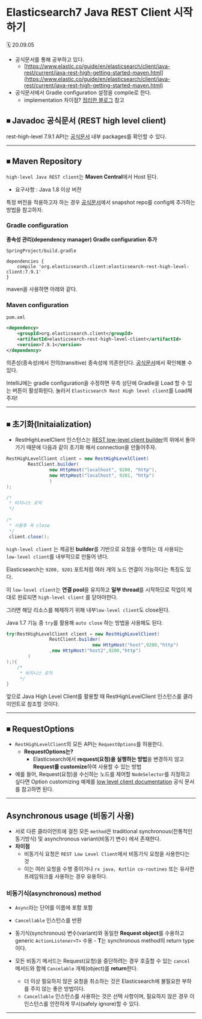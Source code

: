 # Elasticsearch7 Java REST Client 시작하기

🗓 20.09.05

- 공식문서를 통해 공부하고 있다.
    - [https://www.elastic.co/guide/en/elasticsearch/client/java-rest/current/java-rest-high-getting-started-maven.html](https://www.elastic.co/guide/en/elasticsearch/client/java-rest/current/java-rest-high-getting-started-maven.html)
- 공식문서에서 Gradle configuration 설정을 compile로 한다.
    - implementation 차이점? [정리한 블로그](https://hack-jam.tistory.com/13) 참고

## ⏹ Javadoc 공식문서 (REST high level client)

rest-high-level 7.9.1 API는 [공식문서](https://artifacts.elastic.co/javadoc/org/elasticsearch/client/elasticsearch-rest-high-level-client/7.9.1/index.html) 내부 packages를 확인할 수 있다.

---

## ⏹ Maven Repository

`high-level Java REST client`는 **Maven Central**에서 Host 된다.

- 요구사항 : Java 1.8 이상 버전

특정 버전을 적용하고자 하는 경우 [공식문서](https://www.elastic.co/guide/en/elasticsearch/client/java-rest/current/java-rest-high-getting-started-maven.html)에서 snapshot repo를 config에 추가하는 방법을 참고하자.

### Gradle configuration

**종속성 관리(dependency manager) Gradle configuration 추가**

`SpringProject/build.gradle`

```shell script
dependencies {
    compile 'org.elasticsearch.client:elasticsearch-rest-high-level-client:7.9.1'
}
```

maven을 사용하면 아래와 같다.

### Maven configuration

`pom.xml`

```xml
<dependency>
    <groupId>org.elasticsearch.client</groupId>
    <artifactId>elasticsearch-rest-high-level-client</artifactId>
    <version>7.9.1</version>
</dependency>
```

의존성(종속성)에서 전의(transitive) 종속성에 의존한단다.
[공식문서](https://www.elastic.co/guide/en/elasticsearch/client/java-rest/current/java-rest-high-getting-started-dependencies.html)에서 확인해볼 수 있다.

IntelliJ에는 gradle configuration을 수정하면 우측 상단에 Gradle을 Load 할 수 있는 버튼이 활성화된다. 눌러서 `Elasticsearch Rest High level client`를 Load해주자!

---

## ⏹ 초기화(Initaialization)

- RestHighLevelClient 인스턴스는 [REST low-level client builder](https://www.elastic.co/guide/en/elasticsearch/client/java-rest/current/java-rest-low-usage-initialization.html)의 위에서 돌아가기 때문에 다음과 같이 초기화 해서 connection을 만들어주자.

```java
RestHighLevelClient client = new RestHighLevelClient(
        RestClient.builder(
                new HttpHost("localhost", 9200, "http"),
                new HttpHost("localhost", 9201, "http")
				)
);

/*
 * 비지니스 로직
 */
        
/*
 * 사용후 꼭 close
 */
 client.close();
```

`high-level client` 는 제공된 **builder**를 기반으로 요청을 수행하는 데 사용되는 `low-level client`를 내부적으로 만들어 낸다. 

Elasticsearch는 `9200, 9201` 포트처럼 여러 개의 노드 연결이 가능하다는 특징도 있다.

이 `low-level client`는 **연결 pool**을 유지하고 **일부 thread**를 시작하므로 작업이 제대로 완료되면 `high-level client` 를 닫아야한다.

그러면 해당 리소스를 해제하기 위해 내부`low-level client`도 close된다.

Java 1.7 기능 중 `try`를 활용해 `auto close` 하는 방법을 사용해도 된다.

```java
try(RestHighLevelClient client = new RestHighLevelClient(
				RestClient.builder(
								new HttpHost("host",9200,"http")
                ,new HttpHost("host2",9200,"http")
        )
);){
    /*
     * 비지니스 로직
     */
}
```

앞으로 Java High Level Client를 활용할 때 RestHighLevelClient 인스턴스를 클라이언트로 참조할 것이다.

---

## ⏹ RequestOptions

- `RestHighLevelClient`의 모든 API는 `RequestOptions`를 허용한다.
    - **RequestOptions는?**
        - Elasticsearch에서 **request(요청)을 실행하는 방법**을 변경하지 않고
        **Request를 customize**하여 사용할 수 있는 방법
- 예를 들어, Request(요청)을 수신하는 노드를 제어할 `NodeSelector`를 지정하고 싶다면 Option customizing 예제를 [low level client documentation](https://www.elastic.co/guide/en/elasticsearch/client/java-rest/current/java-rest-low-usage-requests.html#java-rest-low-usage-request-options) 공식 문서를 참고하면 된다.

---

## Asynchronous usage (비동기 사용)

- 서로 다른 클라이언트에 걸친 모든 `method`은 traditional synchronous(전통적인 동기방식) 및 asynchronous variant(비동기 변수) 에서 존재한다.
- **차이점**
    - 비동기식 요청은 `REST Low Level Client`에서 비동기식 요청을 사용한다는 것
    - 이는 여러 요청을 수행 중이거나 `rx java, Kotlin co-routines` 또는 유사한 프레임워크를 사용하는 경우 유용하다.

### 비동기식(asynchronous) method

- `Async`라는 단어를 이름에 포함 포함
- `Cancellable` 인스턴스를 반환
- 동기식(synchronous) 변수(variant)와 동일한 **Request object**를 수용하고 
generic `ActionListener<T>` 수용 - **T**는 synchronous method의 return type이다.

- 모든 비동기 메서드는 Request(요청)을 중단하려는 경우 
호출할 수 있는 `cancel` 메서드와 함께 `Cancelable` 개체(object)를 **return**한다.
    - 더 이상 필요하지 않은 요청을 취소하는 것은 Elasticsearch에 불필요한 부하를 주지 않는 좋은 방법이다.
    - `Cancellable` 인스턴스를 사용하는 것은 선택 사항이며, 필요하지 않은 경우 이 인스턴스를 안전하게 무시(safely ignore)할 수 있다.

---
